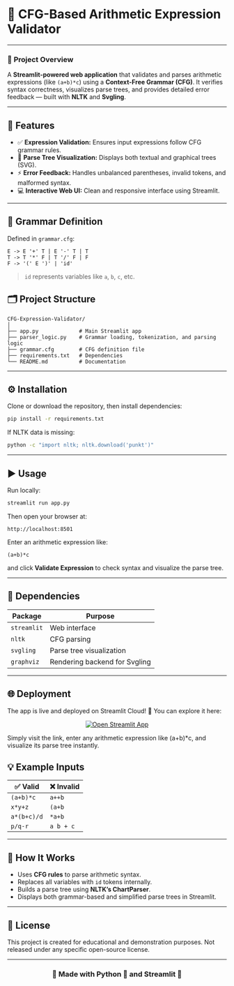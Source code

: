 
# 🌿 CFG-Based Arithmetic Expression Validator

---

### 🧠 **Project Overview**

A **Streamlit-powered web application** that validates and parses arithmetic expressions (like `(a+b)*c`) using a **Context-Free Grammar (CFG)**.
It verifies syntax correctness, visualizes parse trees, and provides detailed error feedback — built with **NLTK** and **Svgling**.

---

## 🚀 **Features**

* ✅ **Expression Validation:** Ensures input expressions follow CFG grammar rules.
* 🌳 **Parse Tree Visualization:** Displays both textual and graphical trees (SVG).
* ⚡ **Error Feedback:** Handles unbalanced parentheses, invalid tokens, and malformed syntax.
* 💻 **Interactive Web UI:** Clean and responsive interface using Streamlit.

---

## 🧩 **Grammar Definition**

Defined in `grammar.cfg`:

```plaintext
E -> E '+' T | E '-' T | T
T -> T '*' F | T '/' F | F
F -> '(' E ')' | 'id'
```

> `id` represents variables like `a`, `b`, `c`, etc.



## 🗂️ **Project Structure**

```plaintext
CFG-Expression-Validator/
│
├── app.py             # Main Streamlit app
├── parser_logic.py    # Grammar loading, tokenization, and parsing logic
├── grammar.cfg        # CFG definition file
├── requirements.txt   # Dependencies
└── README.md          # Documentation
```

---

## ⚙️ **Installation**

Clone or download the repository, then install dependencies:

```bash
pip install -r requirements.txt
```

If NLTK data is missing:

```bash
python -c "import nltk; nltk.download('punkt')"
```

---

## ▶️ **Usage**

Run locally:

```bash
streamlit run app.py
```

Then open your browser at:

```
http://localhost:8501
```

Enter an arithmetic expression like:

```
(a+b)*c
```

and click **Validate Expression** to check syntax and visualize the parse tree.

---

## 🧾 **Dependencies**

| Package     | Purpose                       |
| ----------- | ----------------------------- |
| `streamlit` | Web interface                 |
| `nltk`      | CFG parsing                   |
| `svgling`   | Parse tree visualization      |
| `graphviz`  | Rendering backend for Svgling |

---

## 🌐 **Deployment**

The app is live and deployed on Streamlit Cloud! 🚀
You can explore it here:

 <p align="center">
  <a href="https://cfg-expression-validator.streamlit.app/" target="_blank">
    <img src="https://img.shields.io/badge/🚀%20Open%20App-Streamlit%20Cloud-FF4B4B?style=for-the-badge&logo=streamlit&logoColor=white" alt="Open Streamlit App"/>
  </a>
</p>



Simply visit the link, enter any arithmetic expression like (a+b)*c, and visualize its parse tree instantly.

## 💡 **Example Inputs**

| ✅ Valid     | ❌ Invalid |
| ----------- | --------- |
| `(a+b)*c`   | `a++b`    |
| `x*y+z`     | `(a+b`    |
| `a*(b+c)/d` | `*a+b`    |
| `p/q-r`     | `a b + c` |

---

## 🧠 **How It Works**

* Uses **CFG rules** to parse arithmetic syntax.
* Replaces all variables with `id` tokens internally.
* Builds a parse tree using **NLTK’s ChartParser**.
* Displays both grammar-based and simplified parse trees in Streamlit.

---

## 📜 **License**

This project is created for educational and demonstration purposes.
Not released under any specific open-source license.

---

<div align="center">

### 💖 Made with Python 🐍 and Streamlit 🌿

</div>

